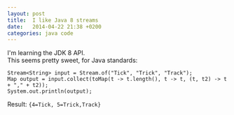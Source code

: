 ```yaml
---
layout: post
title:  I like Java 8 streams
date:   2014-04-22 21:38 +0200
categories: java code
---
```

I'm learning the JDK 8 API.  
This seems pretty sweet, for Java standards:

    Stream<String> input = Stream.of("Tick", "Trick", "Track");
    Map output = input.collect(toMap(t -> t.length(), t -> t, (t, t2) -> t + "," + t2));
    System.out.println(output);

Result: `{4=Tick, 5=Trick,Track}`

